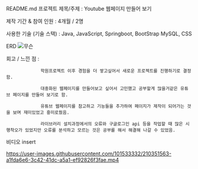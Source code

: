 README.md
프로젝트 제목/주제 : Youtube 웹페이지 만들어 보기

제작 기간 & 참여 인원 : 4개월 / 2명

사용한 기술 (기술 스택) : Java, JavaScript, Springboot, BootStrap MySQL, CSS

ERD
![무슨](https://user-images.githubusercontent.com/101533332/210310835-ab2e32fb-02c4-4742-ac79-bf0d1d1d6a5d.PNG)


회고 / 느낀 점 : 

                 학원프로젝트 이후 경험을 더 쌓고싶어서 새로운 프로젝트를 진행하기로 결정함.

                 대중화된 웹페이지를 만들어보고 싶어서 고민했고 공부할게 많을거같은 유튜브 페이지를 만들어 보기로 함.
                 
                 유튜브 웹페이지를 참고하고 기능들을 추가하여 페이지가 제작이 되어가는 것을 보며 재미있었고 흥미로웠음.
                 
                 라이브러리 설치과정에서의 오류와 구글로그인 api 등을 작업할 때 많은 시행착오가 있었지만 오류를 분석하고 모르는 것은 공부를 해서 해결해 나갈 수 있었음.
                 
                 
비디오 insert



https://user-images.githubusercontent.com/101533332/210351563-a1fda6e6-3c42-41dc-a5a1-ef92826f3fae.mp4

